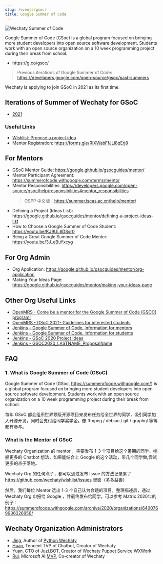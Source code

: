 ```yaml
---
slug: /events/gsoc/
title: Google Summer of Code
---
```


![Wechaty Summer of Code](/img/docs/gsoc/wechaty-gsoc.png)

Google Summer of Code (GSoc) is a global program focused on bringing more student developers into open source software development. Students work with an open source organization on a 10 week programming project during their break from school.

- <https://g.co/gsoc/>

> Previous iterations of Google Summer of Code: <https://developers.google.com/open-source/gsoc/past-summers>

Wechaty is applying to join GSoC in 2021 as its first time.

## Iterations of Summer of Wechaty for GSoC

- [2021](2021.md)

### Useful Links

- [Wishlist: Propose a project idea](https://github.com/wechaty/wishlist/issues)
- Mentor Registration: <https://forms.gle/RiXWabFfJLi8qErj8>

## For Mentors

- GSoC Mentor Guide: <https://google.github.io/gsocguides/mentor/>
- Mentor Participant Agreement: <https://summerofcode.withgoogle.com/terms/mentor>
- Mentor Responsibilities: <https://developers.google.com/open-source/gsoc/help/responsibilities#mentor_responsibilities>
    > OSPP 中文版：<https://summer.iscas.ac.cn/help/mentor/>
- Defining a Project (Ideas List): <https://google.github.io/gsocguides/mentor/defining-a-project-ideas-list>
- How to Choose a Google Summer of Code Student: <https://youtu.be/KJ9UL6DSsr0>
- Being a Great Google Summer of Code Mentor: <https://youtu.be/3J_eBuYxcyg>

## For Org Admin

- Org Application: <https://google.github.io/gsocguides/mentor/org-application>
- Making Your Ideas Page: <https://google.github.io/gsocguides/mentor/making-your-ideas-page>

## Other Org Useful Links

- [OpenMRS - Come be a mentor for the Google Summer of Code (GSOC) program!](https://talk.openmrs.org/t/come-be-a-mentor-for-the-google-summer-of-code-gsoc-program/9671)
- [OpenMRS - GSoC 2021- Guidelines for interested students](https://talk.openmrs.org/t/gsoc-2021-guidelines-for-interested-students/32149)
- [Jenkins - Google Summer of Code. Information for mentors](https://www.jenkins.io/projects/gsoc/mentors/)
- [Jenkins - Google Summer of Code. Information for students](https://www.jenkins.io/projects/gsoc/students/)
- [Jenkins - GSoC 2020 Project Ideas](https://www.jenkins.io/projects/gsoc/2020/project-ideas/)
- [Jenkins - GSOC2020_LASTNAME_ProposalName](https://docs.google.com/document/d/1dIlPLXfLbFsvcaHFuwmH9_lSCVm9m6-SgNYTNAnSZpY/edit?usp=sharing)

## FAQ

### 1. What is Google Summer of Code (GSoC)

Google Summer of Code (GSoc, <https://summerofcode.withgoogle.com/>) is a global program focused on bringing more student developers into open source software development. Students work with an open source organization on a 10 week programming project during their break from school.

每年 GSoC 都会组织世界顶级开源项目来发布任务给全世界的同学，吸引同学加入开源开发，同时会支付给同学奖学金。像 ffmpeg / debian / git / graphql 等等都有参与。

### What is the Mentor of GSoC

Wechaty Organization 的 mentor ，需要发布 1-3 个项目给这个暑期的同学。挖掘更多的 Chatbot 想法，如果能结合上 Google 的这个活动，带几个同学做,尝试更多的点子落地。

Wechaty Org 的任何点子，都可以通过发布 Issue 的方法记录累了 <https://github.com/wechaty/wishlist/issues> 里面（多多益善）

然后，我们每位 Mentor 选出 1-3 个自己认为合适的项目，整理描述后，通过 Wechaty Org 申报给 Google ，并最终发布给同学。可以参考 Matrix 2020年的例子： <https://summerofcode.withgoogle.com/archive/2020/organizations/6400769936326656/>

## Wechaty Organization Administrators

- [Jing](https://wechaty.js.org/contributors/wj-mcat), Author of [Python Wechaty](https://github.com/wechaty/python-wechaty)
- [Huan](https://wechaty.js.org/contributors/huan), Tencent TVP of Chatbot, Creator of Wechaty
- [Yuan](https://wechaty.js.org/contributors/windmemory), CTO of Juzi.BOT, Creator of Wechaty Puppet Service [WXWork](https://wechaty.js.org/docs/puppet-services/wxwork)
- [Rui](https://pre-angel.com/peoples/jiarui-li/), Microsoft AI [MVP](https://mvp.microsoft.com/en-us/PublicProfile/5003226), Co-creator of Wechaty
